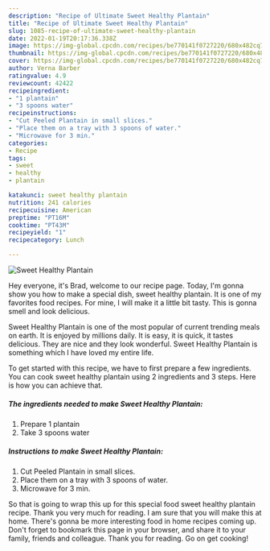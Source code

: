 ```yaml
---
description: "Recipe of Ultimate Sweet Healthy Plantain"
title: "Recipe of Ultimate Sweet Healthy Plantain"
slug: 1085-recipe-of-ultimate-sweet-healthy-plantain
date: 2022-01-19T20:17:36.338Z
image: https://img-global.cpcdn.com/recipes/be770141f0727220/680x482cq70/sweet-healthy-plantain-recipe-main-photo.jpg
thumbnail: https://img-global.cpcdn.com/recipes/be770141f0727220/680x482cq70/sweet-healthy-plantain-recipe-main-photo.jpg
cover: https://img-global.cpcdn.com/recipes/be770141f0727220/680x482cq70/sweet-healthy-plantain-recipe-main-photo.jpg
author: Verna Barber
ratingvalue: 4.9
reviewcount: 42422
recipeingredient:
- "1 plantain"
- "3 spoons water"
recipeinstructions:
- "Cut Peeled Plantain in small slices."
- "Place them on a tray with 3 spoons of water."
- "Microwave for 3 min."
categories:
- Recipe
tags:
- sweet
- healthy
- plantain

katakunci: sweet healthy plantain 
nutrition: 241 calories
recipecuisine: American
preptime: "PT16M"
cooktime: "PT43M"
recipeyield: "1"
recipecategory: Lunch

---
```



![Sweet Healthy Plantain](https://img-global.cpcdn.com/recipes/be770141f0727220/680x482cq70/sweet-healthy-plantain-recipe-main-photo.jpg)

Hey everyone, it's Brad, welcome to our recipe page. Today, I'm gonna show you how to make a special dish, sweet healthy plantain. It is one of my favorites food recipes. For mine, I will make it a little bit tasty. This is gonna smell and look delicious.

Sweet Healthy Plantain is one of the most popular of current trending meals on earth. It is enjoyed by millions daily. It is easy, it is quick, it tastes delicious. They are nice and they look wonderful. Sweet Healthy Plantain is something which I have loved my entire life.




To get started with this recipe, we have to first prepare a few ingredients. You can cook sweet healthy plantain using 2 ingredients and 3 steps. Here is how you can achieve that.

<!--inarticleads1-->

##### The ingredients needed to make Sweet Healthy Plantain:

1. Prepare 1 plantain
1. Take 3 spoons water




<!--inarticleads2-->

##### Instructions to make Sweet Healthy Plantain:

1. Cut Peeled Plantain in small slices.
1. Place them on a tray with 3 spoons of water.
1. Microwave for 3 min.




So that is going to wrap this up for this special food sweet healthy plantain recipe. Thank you very much for reading. I am sure that you will make this at home. There's gonna be more interesting food in home recipes coming up. Don't forget to bookmark this page in your browser, and share it to your family, friends and colleague. Thank you for reading. Go on get cooking!
